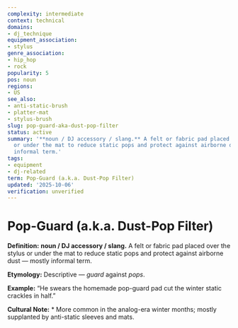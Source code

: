 ```yaml
---
complexity: intermediate
context: technical
domains:
- dj_technique
equipment_association:
- stylus
genre_association:
- hip_hop
- rock
popularity: 5
pos: noun
regions:
- US
see_also:
- anti-static-brush
- platter-mat
- stylus-brush
slug: pop-guard-aka-dust-pop-filter
status: active
summary: '**noun / DJ accessory / slang.** A felt or fabric pad placed over the stylus
  or under the mat to reduce static pops and protect against airborne dust — mostly
  informal term.'
tags:
- equipment
- dj-related
term: Pop-Guard (a.k.a. Dust-Pop Filter)
updated: '2025-10-06'
verification: unverified
---
```


# Pop-Guard (a.k.a. Dust-Pop Filter)

**Definition:** **noun / DJ accessory / slang.** A felt or fabric pad placed over the stylus or under the mat to reduce static pops and protect against airborne dust — mostly informal term.

**Etymology:** Descriptive — *guard* against *pops*.

**Example:** “He swears the homemade pop-guard pad cut the winter static crackles in half.”

**Cultural Note:** * More common in the analog-era winter months; mostly supplanted by anti-static sleeves and mats.

